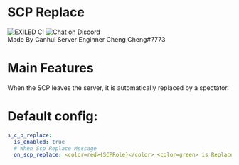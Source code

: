 # SCP Replace
![EXILED CI](https://github.com/galaxy119/EXILED/workflows/EXILED%20CI/badge.svg?branch=2.0.0)
<a href="https://discord.gg/JQcM2WwYfH">
  <img src="https://img.shields.io/discord/656673194693885975?logo=discord" alt="Chat on Discord">
</a><br>
Made By Canhui Server Enginner Cheng Cheng#7773

# Main Features
When the SCP leaves the server, it is automatically replaced by a spectator.

# Default config:
```yaml
s_c_p_replace:
  is_enabled: true
  # When Scp Replace Message
  on_scp_replace: <color=red>{SCPRole}</color> <color=green> is Replaced</color>.
```
